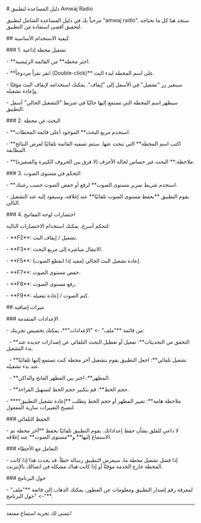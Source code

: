 \# دليل المساعدة لتطبيق Amwaj Radio



مرحباً بك في دليل المساعدة الشامل لتطبيق "amwaj radio". ستجد هنا كل ما تحتاجه لتحقيق أقصى استفادة من التطبيق.



\## كيفية الاستخدام الأساسية



\### 1. تشغيل محطة إذاعية

\- \*\*اختر محطة\*\* من القائمة الرئيسية.

\- \*\*انقر نقراً مزدوجاً (Double-click)\*\* على اسم المحطة لبدء البث.

\- سيتغير زر "تشغيل" في الأسفل إلى "إيقاف". يمكنك استخدامه لإيقاف البث مؤقتًا وإعادة تشغيله.

\- سيظهر اسم المحطة التي تستمع إليها حاليًا في شريط "التشغيل الحالي" أسفل التطبيق.



\### 2. البحث عن محطة

\- \*\*استخدم مربع البحث\*\* الموجود أعلى قائمة المحطات.

\- \*\*اكتب اسم المحطة\*\* التي تبحث عنها. ستتم تصفية القائمة تلقائيًا لعرض النتائج المطابقة.

\- \*\*ملاحظة:\*\* البحث غير حساس لحالة الأحرف (لا فرق بين الحروف الكبيرة والصغيرة).



\### 3. التحكم في مستوى الصوت

\- \*\*استخدم شريط تمرير مستوى الصوت\*\* لرفع أو خفض الصوت حسب رغبتك.

\- يقوم التطبيق \*\*بحفظ مستوى الصوت تلقائيًا\*\* عند إغلاقه، وسيعود إليه عند التشغيل التالي.



\### 4. اختصارات لوحة المفاتيح

لتحكم أسرع، يمكنك استخدام الاختصارات التالية:

\- \*\*F2\*\*: تشغيل / إيقاف البث.

\- \*\*F3\*\*: الانتقال مباشرة إلى مربع البحث.

\- \*\*F5\*\*: إعادة تشغيل البث الحالي (مفيد إذا انقطع الصوت).

\- \*\*F7\*\*: خفض مستوى الصوت.

\- \*\*F8\*\*: رفع مستوى الصوت.

\- \*\*F9\*\*: كتم الصوت / إعادة تفعيله.



\## ميزات إضافية



\### الإعدادات المتقدمة

\- من قائمة \*\*"ملف" -> "الإعدادات"\*\*، يمكنك تخصيص تجربتك:

&nbsp;   - \*\*التحقق من التحديثات\*\*: تفعيل أو تعطيل البحث التلقائي عن إصدارات جديدة عند بدء التشغيل.

&nbsp;   - \*\*تشغيل تلقائي\*\*: اجعل التطبيق يقوم بتشغيل آخر محطة كنت تستمع إليها تلقائيًا عند بدء تشغيله.

&nbsp;   - \*\*المظهر\*\*: اختر بين المظهر الفاتح والداكن.

&nbsp;   - \*\*حجم الخط\*\*: قم بتكبير حجم الخط لتسهيل القراءة.

\- \*\*ملاحظة هامة\*\*: تغيير المظهر أو حجم الخط يتطلب \*\*إعادة تشغيل التطبيق\*\* لتصبح التغييرات سارية المفعول.



\### الحفظ التلقائي

\- لا داعي للقلق بشأن حفظ إعداداتك. يقوم التطبيق تلقائيًا بحفظ \*\*آخر محطة تم الاستماع إليها\*\* و\*\*مستوى الصوت\*\* عند إغلاقه.



\### التعامل مع الأخطاء

\- إذا فشل تشغيل محطة ما، سيعرض التطبيق رسالة خطأ. قد يحدث هذا إذا كانت المحطة خارج الخدمة مؤقتًا أو إذا كانت هناك مشكلة في اتصالك بالإنترنت.



\### حول البرنامج

\- لمعرفة رقم إصدار التطبيق ومعلومات عن المطور، يمكنك الذهاب إلى قائمة \*\*"ملف" -> "حول البرنامج"\*\*.



---

نتمنى لك تجربة استماع ممتعة!
